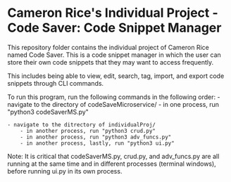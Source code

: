 # Cameron Rice's Individual Project - Code Saver: Code Snippet Manager

This repository folder contains the individual project of Cameron Rice named Code Saver. This is a code snippet manager in which the user can store their own code snippets that they may want to access frequently.

This includes being able to view, edit, search, tag, import, and export code snippets through CLI commands.

To run this program, run the following commands in the following order:
    - navigate to the directory of codeSaveMicroservice/
        - in one process, run "python3 codeSaverMS.py"

    - navigate to the ditrectory of individualProj/
        - in another process, run "python3 crud.py"
        - in another process, run "python3 adv_funcs.py"
        - in another process, lastly, run "python3 ui.py"

Note: It is critical that codeSaverMS.py, crud.py, and adv_funcs.py are all running 
at the same time and in different processes (terminal windows), before running ui.py in its own process.

